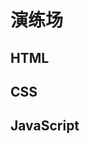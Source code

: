 # 演练场

<HCJPreview
    :htmlCode="HTMLTestData"
    :cssCode="cssTestData"
    :jsCode="jsTestData"
/>

## HTML

<HTMLMonacoEditor :id="'html-editor'" :initialValue="HTMLTestData" :initialLanguage="'html'" />

## CSS

<CSSMonacoEditor :id="'css-editor'" :initialValue="cssTestData" :initialLanguage="'css'" />

## JavaScript

<JSMonacoEditor :id="'js-editor'" :initialValue="jsTestData" :initialLanguage="'javascript'" />


<script setup>
    import { defineAsyncComponent, ref } from 'vue';
    import { inBrowser } from 'vitepress';
    import HCJPreview from "./components/HCJPreview.vue";

    const getEditor = () => {
        return inBrowser
              ? defineAsyncComponent(() => import('./components/monaco.vue'))
              : () => null;
    }
    
    // Dynamically import the MonacoEditor component if in browser
    const HTMLMonacoEditor = getEditor();
    const CSSMonacoEditor = getEditor();
    const JSMonacoEditor = getEditor();
    
    const HTMLTestData = ref(`<html>
<head>
    <title>Color Changer</title>
</head>
<body>
    <button id="changeColor">点击变色</button>
</body>
</html>`);


    const cssTestData = ref(`/* CSS example code */
body {
    display: flex;
    justify-content: center;
    align-items: center;
    height: 100vh;
    margin: 0;
}

button {
    padding: 10px 20px;
    font-size: 16px;
    cursor: pointer;
}
`);

    const jsTestData = ref(`document.getElementById('changeColor').addEventListener('click', function() {
    document.body.style.backgroundColor = '#' + Math.floor(Math.random()*16777215).toString(16);
});`);

</script>
